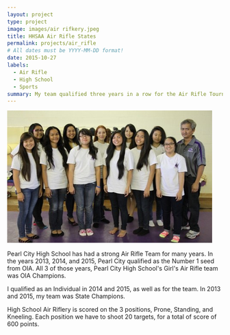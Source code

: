 ```yaml
---
layout: project
type: project
image: images/air rifkery.jpeg
title: HHSAA Air Rifle States
permalink: projects/air_rifle
# All dates must be YYYY-MM-DD format!
date: 2015-10-27
labels:
  - Air Rifle
  - High School
  - Sports
summary: My team qualified three years in a row for the Air Rifle Tournament.
---
```


<img class="ui medium right floated rounded image" src="../images/air rifkery.jpeg">

Pearl City High School has had a strong Air Rifle Team for many years. In the years 2013, 2014, and 2015, Pearl City qualified as the Number 1 seed from OIA. All 3 of those years, Pearl City High School's Girl's Air Rifle team was OIA Champions. 

I qualified as an Individual in 2014 and 2015, as well as for the team. In 2013 and 2015, my team was State Champions. 

High School Air Riflery is scored on the 3 positions, Prone, Standing, and Kneeling. Each position we have to shoot 20 targets, for a total of score of 600 points. 
